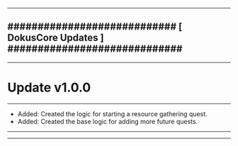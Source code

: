 --------------------------------------------------------------------------------
############################ [ DokusCore Updates ] #############################
--------------------------------------------------------------------------------
--------------------------------------------------------------------------------
# Update v1.0.0
--------------------------------------------------------------------------------
- Added: Created the logic for starting a resource gathering quest.
- Added: Created the base logic for adding more future quests.
--------------------------------------------------------------------------------
--------------------------------------------------------------------------------
